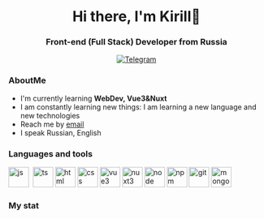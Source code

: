 <div id="header" align="center">
  <h1>Hi there, I'm Kirill🙌</h1>
  <h3>Front-end (Full Stack) Developer from Russia</h3>
</div>
<div id="socials" align="center">
  <a href="[t.me](https://t.me/Dark1Fox)">
    <img src="https://img.shields.io/badge/Telegram-blue?stule=for-the-badge&logo=telegram&logoColor=white" alt="Telegram">
  </a>
</div>

### AboutMe
- I'm currently learning **WebDev, Vue3&Nuxt**
- I am constantly learning new things: I am learning a new language and new technologies
- Reach me by [email](mailto:mineev.kirill-rabot@yandex.ru)
- I speak Russian, English

### Languages and tools
<img src="https://cdn.jsdelivr.net/gh/devicons/devicon@latest/icons/javascript/javascript-original.svg" title="js"  width="40" height="40"/>&nbsp;
<img src="https://cdn.jsdelivr.net/gh/devicons/devicon@latest/icons/typescript/typescript-original.svg" title="ts"  width="40" height="40"/>
<img src="https://cdn.jsdelivr.net/gh/devicons/devicon@latest/icons/html5/html5-original.svg" title="html"  width="40" height="40"/>
<img src="https://cdn.jsdelivr.net/gh/devicons/devicon@latest/icons/css3/css3-original.svg" title="css"  width="40" height="40"/>
<img src="https://cdn.jsdelivr.net/gh/devicons/devicon@latest/icons/vuejs/vuejs-original.svg" title="vue3"  width="40" height="40"/>
<img src="https://cdn.jsdelivr.net/gh/devicons/devicon@latest/icons/nuxtjs/nuxtjs-original.svg" title="nuxt3"  width="40" height="40"/>
<img src="https://cdn.jsdelivr.net/gh/devicons/devicon@latest/icons/nodejs/nodejs-original-wordmark.svg" title="node"  width="40" height="40"/>
<img src="https://cdn.jsdelivr.net/gh/devicons/devicon@latest/icons/npm/npm-original-wordmark.svg" title="npm" width="40" height="40"/>
<img src="https://cdn.jsdelivr.net/gh/devicons/devicon@latest/icons/git/git-original.svg" title="git"  width="40" height="40"/>
<img src="https://cdn.jsdelivr.net/gh/devicons/devicon@latest/icons/mongodb/mongodb-original.svg" title="mongoDB"  width="40" height="40"/>

### My stat

<div id="stat" align="center">
    <img src="https://github-profile-summary-cards.vercel.app/api/cards/profile-details?username=Kirial-Adin&theme=github_dark" alt=""/>
    <img src="https://github-profile-summary-cards.vercel.app/api/cards/most-commit-language?username=Kirial-Adin&theme=github_dark" alt=""/>
     <img src="https://github-profile-summary-cards.vercel.app/api/cards/stats?username=Kirial-Adin&theme=github_dark" alt=""/>
</div>
